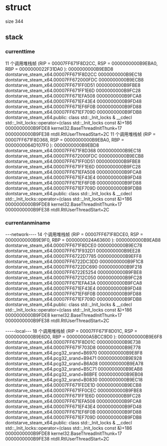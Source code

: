 # struct 
size 344



## stack 

### currenttime
11 个调用堆栈帧 (RIP = 00007FF671F8D2CC, RSP = 0000000000B9EBA0, RBP = 0000000022F31DA0 ):
0000000000B9EBD8 dontstarve_steam_x64.00007FF671F8D2CC
0000000000B9EC18 dontstarve_steam_x64.00007FF672000FDC
0000000000B9ECB8 dontstarve_steam_x64.00007FF671FF0D51
0000000000B9FBE8 dontstarve_steam_x64.00007FF671FF1E6D
0000000000B9FC28 dontstarve_steam_x64.00007FF671EFA508
0000000000B9FCA8 dontstarve_steam_x64.00007FF671EF43E4
0000000000B9FD48 dontstarve_steam_x64.00007FF671EF6F0B
0000000000B9FD88 dontstarve_steam_x64.00007FF671EF709D
0000000000B9FDB8 dontstarve_steam_x64.public: class std::_Init_locks & __cdecl std::_Init_locks::operator=(class std::_Init_locks const &)+186
0000000000B9FDE8 kernel32.BaseThreadInitThunk+17
0000000000B9FE38 ntdll.RtlUserThreadStart+2C
11 个调用堆栈帧 (RIP = 00007FF671F8D368, RSP = 0000000000B9EBA0, RBP = 0000000064D107F0 ):
0000000000B9EBD8 dontstarve_steam_x64.00007FF671F8D368
0000000000B9EC18 dontstarve_steam_x64.00007FF672000FDC
0000000000B9ECB8 dontstarve_steam_x64.00007FF671FF0D51
0000000000B9FBE8 dontstarve_steam_x64.00007FF671FF1E6D
0000000000B9FC28 dontstarve_steam_x64.00007FF671EFA508
0000000000B9FCA8 dontstarve_steam_x64.00007FF671EF43E4
0000000000B9FD48 dontstarve_steam_x64.00007FF671EF6F0B
0000000000B9FD88 dontstarve_steam_x64.00007FF671EF709D
0000000000B9FDB8 dontstarve_steam_x64.public: class std::_Init_locks & __cdecl std::_Init_locks::operator=(class std::_Init_locks const &)+186
0000000000B9FDE8 kernel32.BaseThreadInitThunk+17
0000000000B9FE38 ntdll.RtlUserThreadStart+2C

### currentanminame

---network----
14 个调用堆栈帧 (RIP = 00007FF671F8DCE0, RSP = 0000000000B9E9F0, RBP = 0000000024A63600 ):
0000000000B9EAB8 dontstarve_steam_x64.00007FF671F8DCE0
0000000000B9EC78 dontstarve_steam_x64.00007FF671F932D1
0000000000B9EE28 dontstarve_steam_x64.00007FF6722D7785
0000000000B9EFF8 dontstarve_steam_x64.00007FF6722DC3DD
0000000000B9F1C8 dontstarve_steam_x64.00007FF6722DC690
0000000000B9F218 dontstarve_steam_x64.00007FF6722E5254
0000000000B9FBE8 dontstarve_steam_x64.00007FF67212C050
0000000000B9FC28 dontstarve_steam_x64.00007FF671EFA43A
0000000000B9FCA8 dontstarve_steam_x64.00007FF671EF43E4
0000000000B9FD48 dontstarve_steam_x64.00007FF671EF6F0B
0000000000B9FD88 dontstarve_steam_x64.00007FF671EF709D
0000000000B9FDB8 dontstarve_steam_x64.public: class std::_Init_locks & __cdecl std::_Init_locks::operator=(class std::_Init_locks const &)+186
0000000000B9FDE8 kernel32.BaseThreadInitThunk+17
0000000000B9FE38 ntdll.RtlUserThreadStart+2C

-----local---
18 个调用堆栈帧 (RIP = 00007FF671F8D01C, RSP = 0000000000B9E6D0, RBP = 00000000A5BCC9D0 ):
0000000000B9E6F8 dontstarve_steam_x64.00007FF671F8D01C
0000000000B9E738 dontstarve_steam_x64.00007FF671F703D8
0000000000B9E778 dontstarve_steam_x64.pcg32_srand+B6970
0000000000B9E8F8 dontstarve_steam_x64.pcg32_srand+B9471
0000000000B9E928 dontstarve_steam_x64.pcg32_srand+B6A08
0000000000B9EA78 dontstarve_steam_x64.pcg32_srand+B5C71
0000000000B9EAB8 dontstarve_steam_x64.pcg32_srand+B6BFE
0000000000B9EB08 dontstarve_steam_x64.pcg32_srand+B0830
0000000000B9EC18 dontstarve_steam_x64.00007FF671FEDE1D
0000000000B9ECB8 dontstarve_steam_x64.00007FF671FF0CEC
0000000000B9FBE8 dontstarve_steam_x64.00007FF671FF1E6D
0000000000B9FC28 dontstarve_steam_x64.00007FF671EFA508
0000000000B9FCA8 dontstarve_steam_x64.00007FF671EF43E4
0000000000B9FD48 dontstarve_steam_x64.00007FF671EF6F0B
0000000000B9FD88 dontstarve_steam_x64.00007FF671EF709D
0000000000B9FDB8 dontstarve_steam_x64.public: class std::_Init_locks & __cdecl std::_Init_locks::operator=(class std::_Init_locks const &)+186
0000000000B9FDE8 kernel32.BaseThreadInitThunk+17
0000000000B9FE38 ntdll.RtlUserThreadStart+2C